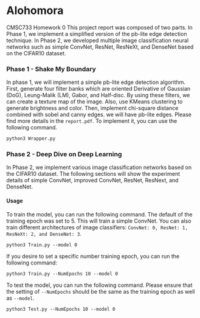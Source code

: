 # Alohomora
CMSC733 Homework 0
This project report was composed of two parts. In Phase 1, we implement a simplified version of the pb-lite edge detection technique. In Phase 2, we developed multiple image classification neural networks such as simple ConvNet, ResNet, ResNeXt, and DenseNet based on the CIFAR10 dataset.

### Phase 1 - Shake My Boundary
In phase 1, we will implement a simple pb-lite edge detection algorithm. First, generate four filter banks which are oriented Derivative of Gaussian (DoG), Leung-Malik (LM), Gabor, and Half-disc. By using these filters, we can create a texture map of the image. Also, use KMeans clustering to generate brightness and color. Then, implement chi-square distance combined with sobel and canny edges. we will have pb-lite edges. Please find more details in the `report.pdf`. To implement it, you can use the following command.
```bash
python3 Wrapper.py
```

### Phase 2 - Deep Dive on Deep Learning
In Phase 2, we implement various image classification networks based on the CIFAR10 dataset. The following sections will show the experiment details of simple ConvNet, improved ConvNet, ResNet, ResNext, and DenseNet.

#### Usage
To train the model, you can run the following command. The default of the training epoch was set to 5. This will train a simple ConvNet. You can also train different architectures of image classifiers: `ConvNet: 0, ResNet: 1, ResNeXt: 2, and DenseNet: 3`.
```
python3 Train.py --model 0
```
If you desire to set a specific number training epoch, you can run the following command:
```
python3 Train.py --NumEpochs 10 --model 0
```

To test the model, you can run the following command. Please ensure that the setting of `--NumEpochs` should be the same as the training epoch as well as `--model`.
```
python3 Test.py --NumEpochs 10 --model 0
```
